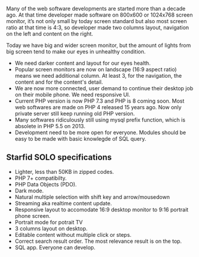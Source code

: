 Many of the web software developments are started more than a decade ago.
At that time developer made software on 800x600 or 1024x768 screen monitor, it’s not only small by today screen standard but also most screen ratio at that time is 4:3, so developer made two columns layout, navigation on the left and content on the right.

Today we have big and wider screen monitor, but the amount of lights from big screen tend to make our eyes in unhealthy condition.
- We need darker content and layout for our eyes health.
- Popular screen monitors are now on landscape (16:9 aspect ratio) means we need additional column. At least 3, for the navigation, the content and for the content's detail.
- We are now more connected, user demand to continue their desktop job on their mobile phone. We need responsive UI.
- Current PHP version is now PHP 7.3 and PHP is 8 coming soon. Most web softwares are made on PHP 4 released 15 years ago. Now only private server still keep running old PHP version.
- Many softwares ridiculously still using mysql prefix function, which is absolete in PHP 5.5 on 2013.
- Development need to be more open for everyone. Modules should be easy to be made with basic knowlegde of SQL query.


## Starfid SOLO specifications
- Lighter, less than 50KB in zipped codes.
- PHP 7+ compatibilty.
- PHP Data Objects (PDO).
- Dark mode.
- Natural multiple selection with shift key and arrow/mousedown
- Streaming aka realtime content update.
- Responsive layout to accomodate 16:9 desktop monitor to 9:16 portrait phone screen.
- Portrait mode for potrait TV
- 3 columns layout on desktop.
- Editable content without multiple click or steps.
- Correct search result order. The most relevance result is on the top.
- SQL app. Everyone can develop.